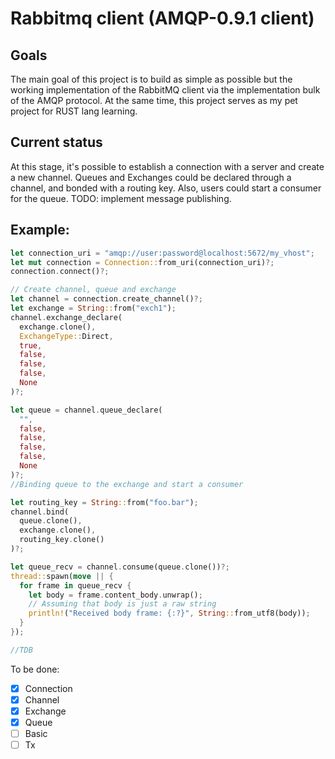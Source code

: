 # Rabbitmq client (AMQP-0.9.1 client)

## Goals
The main goal of this project is to build as simple as possible but the working implementation of the RabbitMQ client
via the implementation bulk of the AMQP protocol. At the same time, this project serves as my pet project for RUST lang learning.

## Current status
At this stage, it's possible to establish a connection with a server and create a new channel. Queues and Exchanges could be
declared through a channel, and bonded with a routing key. Also, users could start a consumer for the queue.
TODO: implement message publishing.

## Example:
```rust
let connection_uri = "amqp://user:password@localhost:5672/my_vhost";
let mut connection = Connection::from_uri(connection_uri)?;
connection.connect()?;

// Create channel, queue and exchange
let channel = connection.create_channel()?;
let exchange = String::from("exch1");
channel.exchange_declare(
  exchange.clone(),
  ExchangeType::Direct,
  true,
  false,
  false,
  false,
  None
)?;

let queue = channel.queue_declare(
  "",
  false,
  false,
  false,
  false,
  None
)?;
//Binding queue to the exchange and start a consumer

let routing_key = String::from("foo.bar");
channel.bind(
  queue.clone(),
  exchange.clone(),
  routing_key.clone()
)?;

let queue_recv = channel.consume(queue.clone())?;
thread::spawn(move || {
  for frame in queue_recv {
    let body = frame.content_body.unwrap();
    // Assuming that body is just a raw string
    println!("Received body frame: {:?}", String::from_utf8(body));
  }
});

//TDB
```
To be done:
- [x] Connection
- [x] Channel
- [X] Exchange
- [x] Queue
- [ ] Basic
- [ ] Tx
